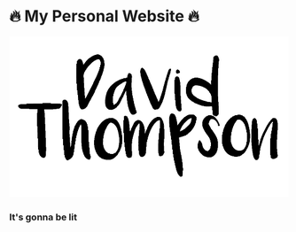 # :fire: My Personal Website :fire:

![David Thompson](https://raw.githubusercontent.com/ysdexlic/ysdexlic.github.io/master/style/images/name.gif)

### It's gonna be lit
